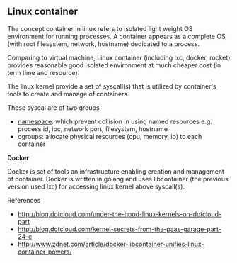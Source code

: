 ## Linux container

The concept container in linux refers to isolated light weight OS environment for running processes. A container appears as a complete OS (with root filesystem, network, hostname) dedicated to a process. 

Comparing to virtual machine, Linux container (including lxc, docker, rocket) provides reasonable good isolated environment at much cheaper cost (in term time and resource).

The linux kernel provide a set of syscall(s) that is utilized by container's tools to create and manage of containers.

These syscal are of two groups

* [namespace](http://man7.org/linux/man-pages/man7/namespaces.7.html): which prevent collision in using named resources e.g. process id, ipc, network port, filesystem, hostname
* cgroups: allocate physical resources (cpu, memory, io) to each container

**Docker**

Docker is set of tools an infrastructure enabling creation and management of container. Docker is written in golang and uses libcontainer (the previous version used lxc) for accessing linux kernel above syscall(s).

References

* http://blog.dotcloud.com/under-the-hood-linux-kernels-on-dotcloud-part
* http://blog.dotcloud.com/kernel-secrets-from-the-paas-garage-part-24-c
* http://www.zdnet.com/article/docker-libcontainer-unifies-linux-container-powers/
